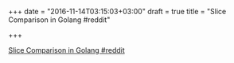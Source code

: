 +++
date = "2016-11-14T03:15:03+03:00"
draft = true
title = "Slice Comparison in Golang  #reddit"

+++

<p><a href="https://t.co/0BttIQkeLN">Slice Comparison in Golang  #reddit</a></p>
